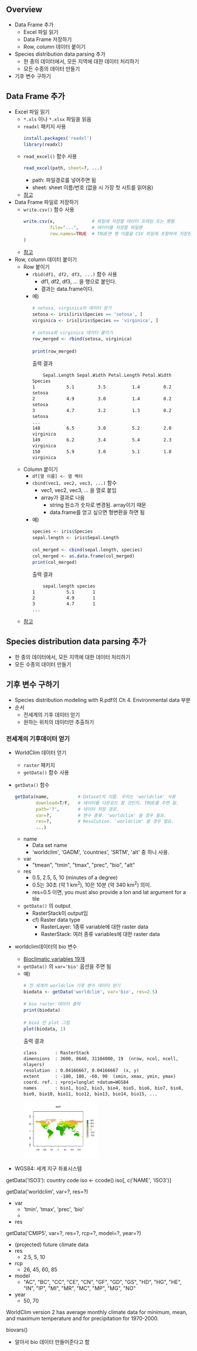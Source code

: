 ## Overview
- Data Frame 추가
    - Excel 파일 읽기
    - Data Frame 저장하기
    - Row, column 데이터 붙이기
- Species distribution data parsing 추가
    - 한 종의 데이터에서, 모든 지역에 대한 데이터 처리하기
    - 모든 수종의 데이터 만들기
- 기후 변수 구하기

## Data Frame 추가
- Excel 파일 읽기
    - `*.xls` 이나 `*.xlsx` 파일을 읽음
    - `readxl` 패키지 사용
        ```R
        install.packages('readxl')
        library(readxl)
        ```
    - `read_excel()` 함수 사용
        ```R
        read_excel(path, sheet=?, ...)
        ```
        - path: 파일경로를 넣어주면 됨
        - sheet: sheet 이름/번호 (없을 시 가장 첫 시트를 읽어옴)
    - [참고](http://rfriend.tistory.com/313)
- Data Frame 파일로 저장하기
    - `write.csv()` 함수 사용
        ```R
        write.csv(x,              # 파일에 저장할 데이터 프레임 또는 행렬
                  file="...",     # 데이터를 저장할 파일명
                  row.names=TRUE  # TRUE면 행 이름을 CSV 파일에 포함하여 저장한다.
        )
        ```
    - [참고](https://thebook.io/006723/ch04/02/01/)
- Row, column 데이터 붙이기
    - Row 붙이기
        - `rbid(df1, df2, df3, ...)` 함수 사용
            - df1, df2, df3, ... 을 행으로 붙인다.
            - 결과는 data.frame이다.
        - 예)
            ```R
            # setosa, virginica의 데이터 얻기
            setosa <- iris[iris$Species == 'setosa', ]
            virginica <- iris[iris$Species == 'virginica', ]

            # setosa와 virginica 데이터 붙이기
            row_merged <- rbind(setosa, virginica)

            print(row_merged)
            ```
            출력 결과
            ```
                Sepal.Length Sepal.Width Petal.Length Petal.Width   Species
            1            5.1         3.5          1.4         0.2    setosa
            2            4.9         3.0          1.4         0.2    setosa
            3            4.7         3.2          1.3         0.2    setosa
            ...
            148          6.5         3.0          5.2         2.0 virginica
            149          6.2         3.4          5.4         2.3 virginica
            150          5.9         3.0          5.1         1.8 virginica
            ```
    - Column 붙이기
        - `df[열 이름] <- 열 벡터`
        - `cbind(vec1, vec2, vec3, ...)` 함수
            - vec1, vec2, vec3, ... 을 열로 붙임
            - array가 결과로 나옴
                - string 원소가 숫자로 변경됨. array이기 때문
                - data.frame를 얻고 싶으면 형변환을 하면 됨
        - 예)
            ```R
            species <- iris$Species
            sepal.length <- iris$Sepal.Length

            col_merged <- cbind(sepal.length, species)
            col_merged <- as.data.frame(col_merged)
            print(col_merged)
            ```
            출력 결과
            ```
                sepal.length species
            1            5.1       1
            2            4.9       1
            3            4.7       1
            ...
            ```
    - [참고](https://thebook.io/006723/ch04/03/)

## Species distribution data parsing 추가
- 한 종의 데이터에서, 모든 지역에 대한 데이터 처리하기
- 모든 수종의 데이터 만들기

## 기후 변수 구하기
- Species distribution modeling with R.pdf의 Ch 4. Environmental data 부분
- 순서
    - 전세계의 기후 데이터 얻기
    - 원하는 위치의 데이터만 추출하기

### 전세계의 기후데이터 얻기
- WorldClim 데이터 얻기
    - `raster` 패키지
    - `getData()` 함수 사용
- `getData()` 함수
    ```R
    getData(name,           # Dataset의 이름. 우리는 'worldclim' 사용
            download=T/F,   # 데이터를 다운로드 할 것인지. TRUE를 주면 됨.
            path='?',       # 데이터 저장 경로.
            var=?,          # 변수 종류. 'worldclim' 쓸 경우 필요.
            res=?,          # Resolution. 'worldclim' 쓸 경우 필요.
            ...)
    ```
    - name
        - Data set name
        - 'worldclim', 'GADM', 'countries', 'SRTM', 'alt' 중 하나 사용.
    - var
        - "tmean", "tmin", "tmax", "prec", "bio", "alt"
    - res
        - 0.5, 2.5, 5, 10 (minutes of a degree)
        - 0.5는 30초 (약 1 km<sup>2</sup>), 10은 10분 (약 340 km<sup>2</sup>) 의미.
        - res=0.5 이면, you must also provide a lon and lat argument for a tile
    - `getData()` 의 output
        - RasterStack이 output임
        - cf) Raster data type
            - RasterLayer: 1종류 variable에 대한 raster data
            - RasterStack: 여러 종류 variables에 대한 raster data
- worldclim데이터의 bio 변수
    - [Bioclimatic variables 19개](http://www.worldclim.org/bioclim)
    - `getData()` 의 `var='bio'` 옵션을 주면 됨
    - 예)
        ```R
        # 전 세계의 worldclim 기후 변수 데이터 얻기
        biodata <- getData('worldclim', var='bio', res=2.5)
        
        # bio raster 데이터 출력
        print(biodata)

        # bio1 만 plot 그림
        plot(biodata, 1)
        ```
        출력 결과
        ```
        class       : RasterStack 
        dimensions  : 3600, 8640, 31104000, 19  (nrow, ncol, ncell, nlayers)
        resolution  : 0.04166667, 0.04166667  (x, y)
        extent      : -180, 180, -60, 90  (xmin, xmax, ymin, ymax)
        coord. ref. : +proj=longlat +datum=WGS84 
        names       : bio1, bio2, bio3, bio4, bio5, bio6, bio7, bio8, bio9, bio10, bio11, bio12, bio13, bio14, bio15, ... 
        ```
        <img src="bio1.png" width="200">


- WGS84: 세계 지구 좌표시스템

getData('ISO3'): country code
iso <- ccode()
iso[, c('NAME', 'ISO3')]

getData('worldclim', var=?, res=?)
- var
    - 'tmin', 'tmax', 'prec', 'bio'
    - 
- res
    

getData('CMIP5', var=?, res=?, rcp=?, model=?, year=?)
- (projected) future climate data
- res
    - 2.5, 5, 10
- rcp
    - 26, 45, 60, 85
- model
    - "AC", "BC", "CC", "CE", "CN", "GF", "GD", "GS", "HD", "HG", "HE", "IN", "IP", "MI", "MR", "MC", "MP", "MG", "NO"
- year
    - 50, 70



WorldClim version 2 has average monthly climate data for minimum, mean, and maximum temperature and for precipitation for 1970-2000.


biovars()
- 알아서 bio 데이터 만들어준다고 함

